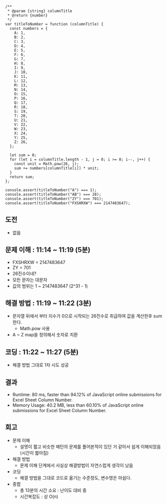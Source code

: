 ```
/**
 * @param {string} columnTitle
 * @return {number}
 */
var titleToNumber = function (columnTitle) {
  const numbers = {
    A: 1,
    B: 2,
    C: 3,
    D: 4,
    E: 5,
    F: 6,
    G: 7,
    H: 8,
    I: 9,
    J: 10,
    K: 11,
    L: 12,
    M: 13,
    N: 14,
    O: 15,
    P: 16,
    Q: 17,
    R: 18,
    S: 19,
    T: 20,
    U: 21,
    V: 22,
    W: 23,
    X: 24,
    Y: 25,
    Z: 26,
  };

  let sum = 0;
  for (let i = columnTitle.length - 1, j = 0; i >= 0; i--, j++) {
    const unit = Math.pow(26, j);
    sum += numbers[columnTitle[i]] * unit;
  }
  return sum;
};

console.assert(titleToNumber("A") === 1);
console.assert(titleToNumber("AB") === 28);
console.assert(titleToNumber("ZY") === 701);
console.assert(titleToNumber("FXSHRXW") === 2147483647);

```

## 도전

- 없음

## 문제 이해 : 11:14 ~ 11:19 (5분)

- FXSHRXW = 2147483647
- ZY = 701
- 26진수이네?
- 모든 문자는 대문자
- 값의 범위는 1 ~ 2147483647 (2^31 - 1)

## 해결 방법 : 11:19 ~ 11:22 (3분)

- 문자열 뒤에서 부터 지수가 0으로 시작되는 26진수로 취급하여 값을 계산한후 sum 한다.
  - Math.pow 사용
- A ~ Z map을 정의해서 숫자로 치환

## 코딩 : 11:22 ~ 11:27 (5분)

- 해결 방법 그대로 1차 시도 성공

## 결과

- Runtime: 80 ms, faster than 94.12% of JavaScript online submissions for Excel Sheet Column Number.
- Memory Usage: 40.2 MB, less than 60.10% of JavaScript online submissions for Excel Sheet Column Number.

## 회고

- 문제 이해
  - 설명이 짧고 비슷한 패턴의 문제를 풀어본적이 있던 거 같아서 쉽게 이해되었음(시간이 짧아짐)
- 해결 방법
  - 문제 이해 단계에서 사실상 해결방법이 자연스럽게 생각이 났음
- 코딩
  - 해결 방법을 그대로 코드로 옮기는 수준정도, 변수명은 아쉽다.
- 종합
  - 총 13분의 시간 소요 : 난이도 대비 중
  - 시간복잡도 : 상 O(n)
